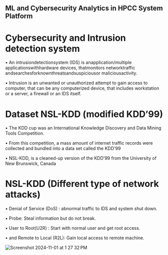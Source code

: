 ## ML and Cybersecurity Analytics in HPCC System Platform

# Cybersecurity and Intrusion detection system

• An intrusiondetectionsystem (IDS) is anapplication/multiple applicationswithhardware devices, thatmonitors networktraffic andsearchesforknownthreatsandsuspiciousor maliciousactivity.

• Intrusion is an unwanted or unauthorized attempt to gain access to computer, that can be any computerized device, that includes workstation or a server, a firewall or an IDS itself.


# Dataset NSL-KDD (modified KDD’99)
• The KDD cup was an International Knowledge Discovery and Data Mining Tools Competition.

• From this competition, a mass amount of internet traffic records were collected and bundled into a data set called the KDD’99

• NSL-KDD, is a cleaned-up version of the KDD’99 from the University of New Brunswick, Canada

# NSL-KDD (Different type of network attacks)
• Denial of Service (DoS) : abnormal traffic to IDS and system shut down.

• Probe: Steal information but do not break.

• User to Root(U2R) : Start with normal user and get root access.

• and Remote to Local (R2L): Gain local access to remote machine.

![Screenshot 2024-11-01 at 1 27 32 PM](https://github.com/user-attachments/assets/d8191c83-028a-4e38-ad6a-b716f3d56801)

